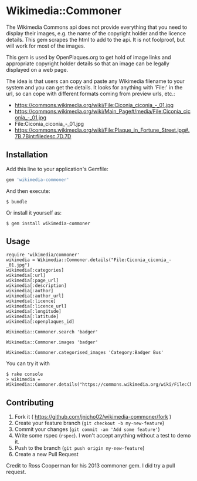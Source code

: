 # Wikimedia::Commoner

The Wikimedia Commons api does not provide everything that you need to display their images, e.g. the name of the copyright holder and the licence details. This gem scrapes the html to add to the api. It is not foolproof, but will work for most of the images.

This gem is used by OpenPlaques.org to get hold of image links and appropriate copyright holder details so that an image can be legally displayed on a web page.

The idea is that users can copy and paste any Wikimedia filename to your system and you can get the details. It looks for anything with 'File:' in the url, so can cope with different formats coming from preview urls, etc.:
* https://commons.wikimedia.org/wiki/File:Ciconia_ciconia_-_01.jpg
* https://commons.wikimedia.org/wiki/Main_Page#/media/File:Ciconia_ciconia_-_01.jpg
* File:Ciconia_ciconia_-_01.jpg
* https://commons.wikimedia.org/wiki/File:Plaque_in_Fortune_Street.jpg#.7B.7Bint:filedesc.7D.7D

## Installation

Add this line to your application's Gemfile:

```ruby
gem 'wikimedia-commoner'
```

And then execute:

    $ bundle

Or install it yourself as:

    $ gem install wikimedia-commoner

## Usage
```
require 'wikimedia/commoner'
wikimedia = Wikimedia::Commoner.details("File:Ciconia_ciconia_-_01.jpg")
wikimedia[:categories]
wikimedia[:url]
wikimedia[:page_url]
wikimedia[:description]
wikimedia[:author]
wikimedia[:author_url]
wikimedia[:licence]
wikimedia[:licence_url]
wikimedia[:longitude]
wikimedia[:latitude]
wikimedia[:openplaques_id]

Wikimedia::Commoner.search 'badger'

Wikimedia::Commoner.images 'badger'

Wikimedia::Commoner.categorised_images 'Category:Badger Bus'
```

You can try it with

    $ rake console
    > wikimedia = Wikimedia::Commoner.details("https://commons.wikimedia.org/wiki/File:Chongqing_Art_Museum.jpg")

## Contributing

1. Fork it ( https://github.com/jnicho02/wikimedia-commoner/fork )
2. Create your feature branch (`git checkout -b my-new-feature`)
3. Commit your changes (`git commit -am 'Add some feature'`)
4. Write some rspec (`rspec`). I won't accept anything without a test to demo it.
5. Push to the branch (`git push origin my-new-feature`)
6. Create a new Pull Request

Credit to Ross Cooperman for his 2013 commoner gem. I did try a pull request.
